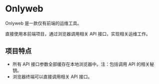 # Onlyweb

Onlyweb 是一款仅有前端的运维工具。

直接使用本前端项目，通过浏览器调用相关 API 接口，实现相关运维工作。

## 项目特点

- 所有 API 接口参数全部缓存在本地浏览器中。注：包括调用 API 的相关秘钥。
- 浏览器终端可以直接调用相关 API 接口。
